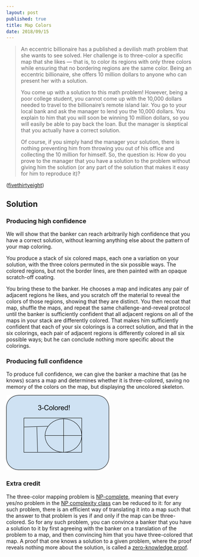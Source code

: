 ```yaml
---
layout: post
published: true
title: Map Colors
date: 2018/09/15
---
```


>An eccentric billionaire has a published a devilish math problem that she wants to see solved. Her challenge is to three-color a specific map that she likes — that is, to color its regions with only three colors while ensuring that no bordering regions are the same color. Being an eccentric billionaire, she offers 10 million dollars to anyone who can present her with a solution.
>
>You come up with a solution to this math problem! However, being a poor college student, you cannot come up with the 10,000 dollars needed to travel to the billionaire’s remote island lair. You go to your local bank and ask the manager to lend you the 10,000 dollars. You explain to him that you will soon be winning 10 million dollars, so you will easily be able to pay back the loan. But the manager is skeptical that you actually have a correct solution.
>
>Of course, if you simply hand the manager your solution, there is nothing preventing him from throwing you out of his office and collecting the 10 million for himself. So, the question is: How do you prove to the manager that you have a solution to the problem without giving him the solution (or any part of the solution that makes it easy for him to reproduce it)?

<!--more-->

([fivethirtyeight](https://fivethirtyeight.com/features/to-solve-the-eccentric-billionaires-puzzle-you-must-first-defeat-the-banker/))

## Solution

### Producing high confidence

We will show that the banker can reach arbitrarily high confidence that you have a correct solution, without learning anything else about the pattern of your map coloring.

You produce a stack of six colored maps, each one a variation on your solution, with the three colors permuted in the six possible ways. The colored regions, but not the border lines, are then painted with an opaque scratch-off coating.

You bring these to the banker.  He chooses a map and indicates any pair of adjacent regions he likes, and you scratch off the material to reveal the colors of those regions, showing that they are distinct.  You then recoat that map, shuffle the maps, and repeat the same challenge-and-reveal protocol until the banker is sufficiently confident that all adjacent regions on all of the maps in your stack are differently colored.  That makes him sufficiently confident that each of your six colorings is a correct solution, and that in the six colorings, each pair of adjacent regions is differently colored in all six possible ways; but he can conclude nothing more specific about the colorings.

### Producing full confidence

To produce full confidence, we can give the banker a machine that (as he knows) scans a map and determines whether it is three-colored, saving no memory of the colors on the map, but displaying the uncolored skeleton.

![Computer screen displaying an uncolored map and the text, "3-Colored!"](/img/map.png)

### Extra credit

The three-color mapping problem is [NP-complete](https://en.wikipedia.org/wiki/NP-completeness), meaning that every yes/no problem in the [NP complexity class](https://en.wikipedia.org/wiki/NP_(complexity)) can be reduced to it: for any such problem, there is an efficient way of translating it into a map such that the answer to that problem is yes if and only if the map can be three-colored. So for any such problem, you can convince a banker that you have a solution to it by first agreeing with the banker on a translation of the problem to a map, and then convincing him that you have three-colored that map.  A proof that one knows a solution to a given problem, where the proof reveals nothing more about the solution, is called a [zero-knowledge proof](https://en.wikipedia.org/wiki/Zero-knowledge_proof).

<br>
